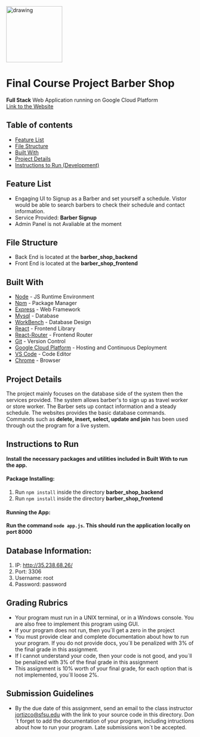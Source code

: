 <img src="https://i.ibb.co/BL4GCh4/right-Main.png" alt="drawing" width="150"/>

# Final Course Project Barber Shop

**Full Stack** Web Application running on Google Cloud Platform
<br>
[Link to the Website](http://35.238.68.26/)



## Table of contents

  * [Feature List](#feature-list)
  * [File Structure](#file-structure)
  * [Built With](#built-with)
  * [Project Details](#project-details)
  * [Instructions to Run (Development)](#instructions-to-run)

## Feature List
 * Engaging UI to Signup as a Barber and set yourself a schedule. Vistor would be able to search barbers to check their schedule and contact information.
 * Service Provided: **Barber Signup**
 * Admin Panel is not Avaliable at the moment

## File Structure
 * Back End is located at the **barber_shop_backend**
 * Front End is located at the **barber_shop_frontend**

## Built With

- [Node](https://nodejs.org) - JS Runtime Environment
- [Npm](https://www.npmjs.com) - Package Manager
- [Express](https://expressjs.com/en/starter/installing.html) - Web Framework
- [Mysql](https://mysql.com) - Database 
- [WorkBench](https://www.mysql.com/products/workbench/) - Database Design
- [React](https://reactjs.org) - Frontend Library
- [React-Router](https://reacttraining.com/react-router/web/guides/philosophy) - Frontend Router
- [Git](https://git-scm.com) - Version Control
- [Google Cloud Platform](https://cloud.google.com/) - Hosting and Continuous Deployment
- [VS Code](https://code.visualstudio.com) - Code Editor
- [Chrome](https://www.google.com/chrome/browser/desktop/index.html) - Browser

## Project Details
The project mainly focuses on the database side of the system then the services provided. The system allows barber's to sign up as travel worker or store worker. The Barber sets up contact information and a steady schedule. The websites provides the basic database commands. Commands such as **delete, insert, select, update and join** has been used through out the program for a live system. 

## Instructions to Run
  **Install the necessary packages and utilities included in Built With to run the app.**

#### Package Installing: 

1) Run ```npm install``` inside the directory **barber_shop_backend**
2) Run ```npm install``` inside the directory **barber_shop_frontend**

#### Running the App:

**Run the command ```node app.js```. This should run the application locally on port 8000**

## Database Information:
1) IP: http://35.238.68.26/
2) Port: 3306
3) Username: root
4) Password: password 




         
## Grading Rubrics
  
   * Your program must run in a UNIX terminal, or in a Windows console. You are also free to implement this program using GUI. 
   * If your program does not run, then you´ll get a zero in the project 
   * You must provide clear and complete documentation about how to run your program. If you do not provide docs, you´ll be penalized with 3% of the final grade in this assignment. 
   * If I cannot understand your code, then your code is not good, and you´ll be penalized with 3% of the final grade in this assignment 
   * This assignment is 10% worth of your final grade, for each option that is not implemented, you´ll loose 2%.  
   
## Submission Guidelines 
   * By the due date of this assignment, send an email to the class instructor jortizco@sfsu.edu with the link to your source code in this directory. Don´t forget to add the documentation of your program, including intructions about how to run your program. Late submissions won´t be accepted. 
        
